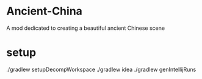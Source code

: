 # Ancient-China
A mod dedicated to creating a beautiful ancient Chinese scene

# setup
./gradlew setupDecompWorkspace
./gradlew idea
./gradlew genIntellijRuns